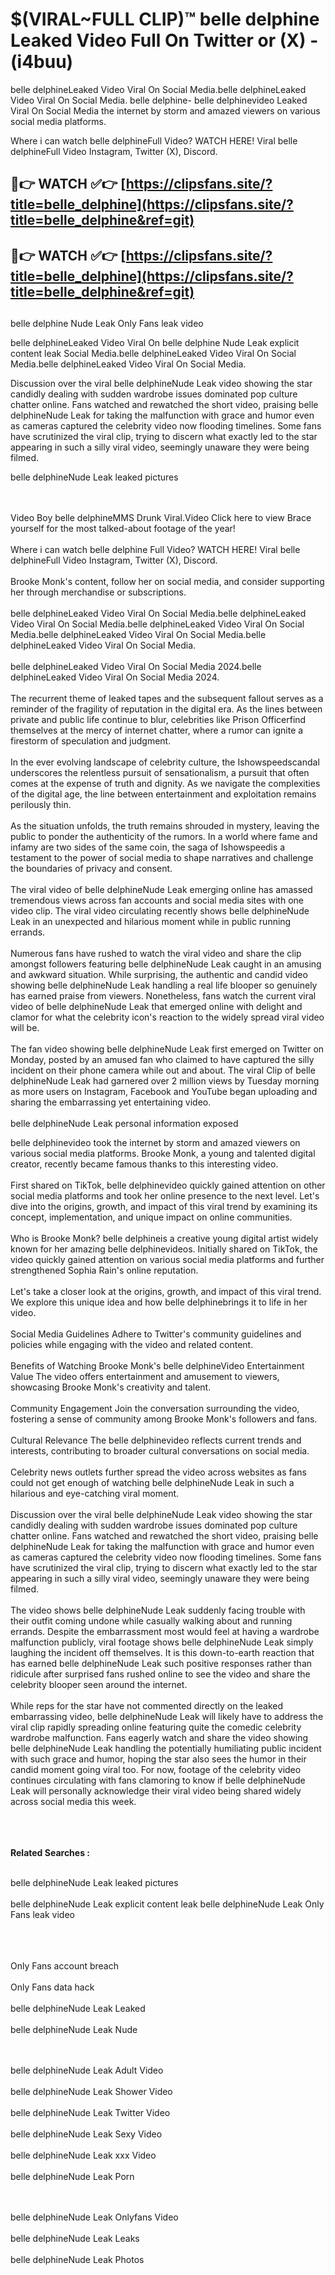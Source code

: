 #  $(VIRAL~FULL CLIP)™ belle delphine Leaked Video Full On Twitter or (X)  - (i4buu)

belle delphineLeaked Video Viral On Social Media.belle delphineLeaked Video Viral On Social Media.
belle delphine- belle delphinevideo Leaked Viral On Social Media the internet by storm and amazed viewers on various social media platforms.

Where i can watch belle delphineFull Video? WATCH HERE! Viral belle delphineFull Video Instagram, Twitter (X), Discord.

## 🔴👉 WATCH ✅👉 [https://clipsfans.site/?title=belle_delphine](https://clipsfans.site/?title=belle_delphine&ref=git)


## 🔴👉 WATCH ✅👉 [https://clipsfans.site/?title=belle_delphine](https://clipsfans.site/?title=belle_delphine&ref=git)
##


belle delphine Nude Leak Only Fans leak video 


belle delphineLeaked Video Viral On  belle delphine Nude Leak explicit content leak Social Media.belle delphineLeaked Video Viral On Social Media.belle delphineLeaked Video Viral On Social Media.



Discussion over the viral belle delphineNude Leak video showing the star candidly dealing with sudden wardrobe issues dominated pop culture chatter online. Fans watched and rewatched the short video, praising belle delphineNude Leak for taking the malfunction with grace and humor even as cameras captured the celebrity video now flooding timelines. Some fans have scrutinized the viral clip, trying to discern what exactly led to the star appearing in such a silly viral video, seemingly unaware they were being filmed.


belle delphineNude Leak leaked pictures


  <br>

  <br>
Video Boy belle delphineMMS Drunk Viral.Video Click here to view Brace yourself for the most talked-about footage of the year!
<br><br>
Where i can watch belle delphine Full Video? WATCH HERE! Viral belle delphineFull Video Instagram, Twitter (X), Discord.
<br><br>
Brooke Monk's content, follow her on social media, and consider supporting her through merchandise or subscriptions.
<br><br>
belle delphineLeaked Video Viral On Social Media.belle delphineLeaked Video Viral On Social Media.belle delphineLeaked Video Viral On Social Media.belle delphineLeaked Video Viral On Social Media.belle delphineLeaked Video Viral On Social Media.
<br><br>
belle delphineLeaked Video Viral On Social Media 2024.belle delphineLeaked Video Viral On Social Media 2024.
<br><br>
The recurrent theme of leaked tapes and the subsequent fallout serves as a reminder of the fragility of reputation in the digital era. As the lines between private and public life continue to blur, celebrities like Prison Officerfind themselves at the mercy of internet chatter, where a rumor can ignite a firestorm of speculation and judgment.
<br><br>
In the ever evolving landscape of celebrity culture, the Ishowspeedscandal underscores the relentless pursuit of sensationalism, a pursuit that often comes at the expense of truth and dignity. As we navigate the complexities of the digital age, the line between entertainment and exploitation remains perilously thin.
<br><br>
As the situation unfolds, the truth remains shrouded in mystery, leaving the public to ponder the authenticity of the rumors. In a world where fame and infamy are two sides of the same coin, the saga of Ishowspeedis a testament to the power of social media to shape narratives and challenge the boundaries of privacy and consent.
<br><br>
The viral video of belle delphineNude Leak emerging online has amassed tremendous views across fan accounts and social media sites with one video clip. The viral video circulating recently shows belle delphineNude Leak in an unexpected and hilarious moment while in public running errands.
<br><br>
Numerous fans have rushed to watch the viral video and share the clip amongst followers featuring belle delphineNude Leak caught in an amusing and awkward situation. While surprising, the authentic and candid video showing belle delphineNude Leak handling a real life blooper so genuinely has earned praise from viewers. Nonetheless, fans watch the current viral video of belle delphineNude Leak that emerged online with delight and clamor for what the celebrity icon's reaction to the widely spread viral video will be.
<br><br>
The fan video showing belle delphineNude Leak first emerged on Twitter on Monday, posted by an amused fan who claimed to have captured the silly incident on their phone camera while out and about. The viral Clip of belle delphineNude Leak had garnered over 2 million views by Tuesday morning as more users on Instagram, Facebook and YouTube began uploading and sharing the embarrassing yet entertaining video.
<br><br>
belle delphineNude Leak personal information exposed

belle delphinevideo took the internet by storm and amazed viewers on various social media platforms. Brooke Monk, a young and talented digital creator, recently became famous thanks to this interesting video.
<br><br>
First shared on TikTok, belle delphinevideo quickly gained attention on other social media platforms and took her online presence to the next level. Let's dive into the origins, growth, and impact of this viral trend by examining its concept, implementation, and unique impact on online communities.
<br><br>
Who is Brooke Monk? belle delphineis a creative young digital artist widely known for her amazing belle delphinevideos. Initially shared on TikTok, the video quickly gained attention on various social media platforms and further strengthened Sophia Rain's online reputation.
<br><br>
Let's take a closer look at the origins, growth, and impact of this viral trend. We explore this unique idea and how belle delphinebrings it to life in her video.
<br><br>
Social Media Guidelines Adhere to Twitter's community guidelines and policies while engaging with the video and related content.
<br><br>
Benefits of Watching Brooke Monk's belle delphineVideo Entertainment Value The video offers entertainment and amusement to viewers, showcasing Brooke Monk's creativity and talent.
<br><br>
Community Engagement Join the conversation surrounding the video, fostering a sense of community among Brooke Monk's followers and fans.
<br><br>
Cultural Relevance The belle delphinevideo reflects current trends and interests, contributing to broader cultural conversations on social media.
<br><br>
Celebrity news outlets further spread the video across websites as fans could not get enough of watching belle delphineNude Leak in such a hilarious and eye-catching viral moment.
<br><br>
Discussion over the viral belle delphineNude Leak video showing the star candidly dealing with sudden wardrobe issues dominated pop culture chatter online. Fans watched and rewatched the short video, praising belle delphineNude Leak for taking the malfunction with grace and humor even as cameras captured the celebrity video now flooding timelines. Some fans have scrutinized the viral clip, trying to discern what exactly led to the star appearing in such a silly viral video, seemingly unaware they were being filmed.
<br><br>
The video shows belle delphineNude Leak suddenly facing trouble with their outfit coming undone while casually walking about and running errands. Despite the embarrassment most would feel at having a wardrobe malfunction publicly, viral footage shows belle delphineNude Leak simply laughing the incident off themselves. It is this down-to-earth reaction that has earned belle delphineNude Leak such positive responses rather than ridicule after surprised fans rushed online to see the video and share the celebrity blooper seen around the internet.
<br><br>
While reps for the star have not commented directly on the leaked embarrassing video, belle delphineNude Leak will likely have to address the viral clip rapidly spreading online featuring quite the comedic celebrity wardrobe malfunction. Fans eagerly watch and share the video showing belle delphineNude Leak handling the potentially humiliating public incident with such grace and humor, hoping the star also sees the humor in their candid moment going viral too. For now, footage of the celebrity video continues circulating with fans clamoring to know if belle delphineNude Leak will personally acknowledge their viral video being shared widely across social media this week.
<br><br>

<br><br>
<strong>Related Searches :</strong>
<br><br>

belle delphineNude Leak leaked pictures
<br><br>
belle delphineNude Leak explicit content leak
belle delphineNude Leak Only Fans leak video
<br><br>

<br><br>
Only Fans account breach
<br><br>
Only Fans data hack
<br><br>
belle delphineNude Leak Leaked
<br><br>
belle delphineNude Leak Nude

<br><br>
belle delphineNude Leak Adult Video
<br><br>
belle delphineNude Leak Shower Video
<br><br>
belle delphineNude Leak Twitter Video
<br><br>
belle delphineNude Leak Sexy Video
<br><br>
belle delphineNude Leak xxx Video
<br><br>
belle delphineNude Leak Porn

<br><br>
belle delphineNude Leak Onlyfans Video
<br><br>
belle delphineNude Leak Leaks
<br><br>
belle delphineNude Leak Photos